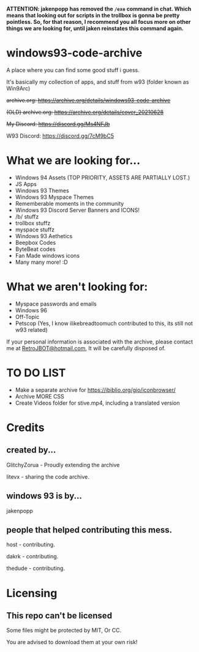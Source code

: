 **ATTENTION: jakenpopp has removed the `/exe` command in chat. Which means that looking out for scripts in the trollbox is gonna be pretty pointless. So, for that reason, I recommend you all focus more on other things we are looking for, until jaken reinstates this command again.**

# windows93-code-archive
A place where you can find some good stuff i guess.


It's basically my collection of apps, and stuff from w93
(folder known as Win9Arc)

~~archive.org: https://archive.org/details/windows93-code-archive~~

~~(OLD) archive.org: https://archive.org/details/cover_20210628~~


~~My Discord: https://discord.gg/Ms4NFJb~~

W93 Discord: https://discord.gg/7cM9bC5
 

# What we are looking for...
- Windows 94 Assets (TOP PRIORITY, ASSETS ARE PARTIALLY LOST.) 
- JS Apps
- Windows 93 Themes
- Windows 93 Myspace Themes
- Rememberable moments in the community
- Windows 93 Discord Server Banners and ICONS!
- /b/ stuffz
- trollbox stuffz
- myspace stuffz
- Windows 93 Aethetics
- Beepbox Codes
- ByteBeat codes
- Fan Made windows icons
- Many many more! :D


# What we aren't looking for:

- Myspace passwords and emails
- Windows 96
- Off-Topic
- Petscop (Yes, I know ilikebreadtoomuch contributed to this, its still not w93 related)


If your personal information is associated with the archive, please contact me at RetroJBOT@hotmail.com, It will be carefully disposed of.

# TO DO LIST
- Make a separate archive for https://ibiblio.org/gio/iconbrowser/
- Archive MORE CSS
- Create Videos folder for stive.mp4, including a translated version

# Credits
## created by...
GlitchyZorua - Proudly extending the archive

litevx - sharing the code archive.


## windows 93 is by...
jakenpopp
## people that helped contributing this mess.
host - contributing.

dakrk - contributing.

thedude - contributing.

# Licensing

## This repo can't be licensed
Some files might be protected by MIT, Or CC.

You are advised to download them at your own risk!
